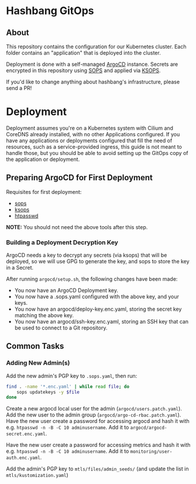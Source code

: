 # Hashbang GitOps

## About

This repository contains the configuration for our Kubernetes cluster.
Each folder contains an "application" that is deployed into the cluster.

Deployment is done with a self-managed [ArgoCD](https://argoproj.github.io/argo-cd/) instance.
Secrets are encrypted in this repository using [SOPS](https://github.com/mozilla/sops) and applied via [KSOPS](https://github.com/viaduct-ai/kustomize-sops).

If you'd like to change anything about hashbang's infrastructure, please send a PR!


# Deployment

Deployment assumes you're on a Kubernetes system with Cilium and CoreDNS
already installed, with no other Applications configured. If you have any
applications or deployments configured that fill the need of resources, such
as a service-provided ingress, this guide is not meant to handle those, but
you should be able to avoid setting up the GitOps copy of the application or
deployment.

## Preparing ArgoCD for First Deployment

Requisites for first deployment:

- [sops](https://github.com/mozilla/sops)
- [ksops](https://github.com/viaduct-ai/kustomize-sops)
- [htpasswd](https://httpd.apache.org/docs/2.4/programs/htpasswd.html)
<!-- - [helm](https://github.com/helm/helm) (ingress-nginx) -->

**NOTE:** You should not need the above tools after this step.

### Building a Deployment Decryption Key

ArgoCD needs a key to decrypt any secrets (via ksops) that will be deployed, so
we will use GPG to generate the key, and sops to store the key in a Secret.


After running `argocd/setup.sh`, the following changes have been made:

- You now have an ArgoCD Deployment key.
- You now have a .sops.yaml configured with the above key, and your keys.
- You now have an argocd/deploy-key.enc.yaml, storing the secret key matching
  the above key.
- You now have an argocd/ssh-key.enc.yaml, storing an SSH key that can be used
  to connect to a Git repository.

## Common Tasks

### Adding New Admin(s)

Add the new admin's PGP key to `.sops.yaml`, then run:

```sh
find . -name '*.enc.yaml' | while read file; do
	sops updatekeys -y $file
done
```

Create a new argocd local user for the admin (`argocd/users.patch.yaml`).
Add the new user to the admin group (`argocd/argo-cd-rbac.patch.yaml`).
Have the new user create a password for accessing argocd and hash it with e.g. `htpasswd -n -B -C 10 adminusername`. Add it to `argocd/argocd-secret.enc.yaml`.

Have the new user create a password for accessing metrics and hash it with e.g. `htpasswd -n -B -C 10 adminusername`. Add it to `monitoring/user-auth.enc.yaml`.

Add the admin's PGP key to `mtls/files/admin_seeds/` (and update the list in `mtls/kustomization.yaml`)
